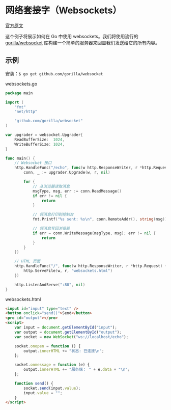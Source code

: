 # 网络套接字（Websockets）<!-- omit in toc -->

[官方原文](https://gowebexamples.com/websockets/)

这个例子将展示如何在 Go 中使用 websockets。我们将使用流行的 [gorilla/websocket](https://pkg.go.dev/github.com/gorilla/websocket) 库构建一个简单的服务器来回显我们发送给它的所有内容。

## 示例

安装：`$ go get github.com/gorilla/websocket`

websockets.go

```go
package main

import (
	"fmt"
	"net/http"

	"github.com/gorilla/websocket"
)

var upgrader = websocket.Upgrader{
	ReadBufferSize:  1024,
	WriteBufferSize: 1024,
}

func main() {
	// Websocket 接口
	http.HandleFunc("/echo", func(w http.ResponseWriter, r *http.Request) {
		conn, _ := upgrader.Upgrade(w, r, nil)

		for {
			// 从浏览器读取消息
			msgType, msg, err := conn.ReadMessage()
			if err != nil {
				return
			}

			// 将消息打印到控制台
			fmt.Printf("%s sent: %s\n", conn.RemoteAddr(), string(msg))

			// 将消息写回浏览器
			if err = conn.WriteMessage(msgType, msg); err != nil {
				return
			}
		}
	})

	// HTML 页面
	http.HandleFunc("/", func(w http.ResponseWriter, r *http.Request) {
		http.ServeFile(w, r, "websockets.html")
	})

	http.ListenAndServe(":80", nil)
}
```

websockets.html

```HTML
<input id="input" type="text" />
<button onclick="send()">Send</button>
<pre id="output"></pre>
<script>
    var input = document.getElementById("input");
    var output = document.getElementById("output");
    var socket = new WebSocket("ws://localhost/echo");

    socket.onopen = function () {
        output.innerHTML += "状态: 已连接\n";
    };

    socket.onmessage = function (e) {
        output.innerHTML += "服务端： " + e.data + "\n";
    };

    function send() {
        socket.send(input.value);
        input.value = "";
    }
</script>
```
